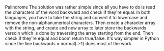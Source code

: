 Palindrome
The solution was rather simple since all you have to do is read the characters of the word backward and check if they're equal. In both languages, you have to take the string and convert it to lowercase and remove the non-alphanumerical characters. Then create a character array with the string, and create and new array to later store the backwards versoin which is done by traversing the array starting from the end. Then check if they're equal and boom return true/false. It's way simpler in Python since the line
backwards = normal[::-1}
does most of the work.
